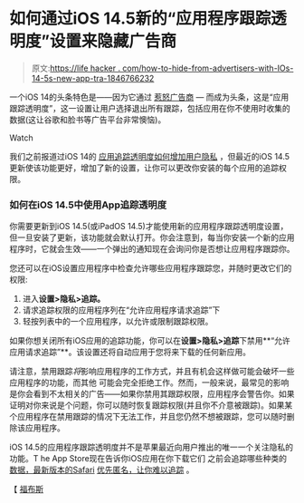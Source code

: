 # 如何通过iOS 14.5新的“应用程序跟踪透明度”设置来隐藏广告商

> 原文:[https://life hacker . com/how-to-hide-from-advertisers-with-IOs-14-5s-new-app-tra-1846766232](https://lifehacker.com/how-to-hide-from-advertisers-with-ios-14-5s-new-app-tra-1846766232)

一个iOS 14的头条特色是——因为它通过 [惹怒广告商](https://www.macobserver.com/news/advertisers-react-ios-att/) — 而成为头条，这是“应用跟踪透明度”，这一设置让用户选择退出所有跟踪，包括应用在你不使用时收集的数据(这让谷歌和脸书等广告平台非常懊恼)。

Watch

我们之前报道过iOS 14的 [应用追踪透明度如何增加用户隐私](https://lifehacker.com/how-to-piss-off-advertisers-with-your-ios-14-settings-1844870607) ，但最近的iOS 14.5更新使该功能更好，增加了新的设置，让你可以更改你安装的每个应用的追踪权限。

### 如何在iOS 14.5中使用App追踪透明度

你需要更新到iOS 14.5(或iPadOS 14.5)才能使用新的应用程序跟踪透明度设置，但一旦安装了更新，该功能就会默认打开。你会注意到，每当你安装一个新的应用程序时，它就会生效——一个弹出的通知现在会询问你是否想让应用程序跟踪你。

您还可以在iOS设置应用程序中检查允许哪些应用程序跟踪您，并随时更改它们的权限:

1.  进入**设置>隐私>追踪。**
2.  请求追踪权限的应用程序列在“允许应用程序请求追踪”下
3.  轻按列表中的一个应用程序，以允许或限制跟踪权限。

如果你想关闭所有iOS应用的追踪功能，你可以在**设置>隐私>追踪**下禁用**“允许应用请求追踪”**。该设置还将自动应用于您将来下载的任何新应用。

请注意，禁用跟踪*将*影响应用程序的工作方式，并且有机会这样做可能会破坏一些应用程序的功能，而其他 可能会完全拒绝工作。然而，一般来说，最常见的影响是你会看到不太相关的广告——如果你禁用其跟踪权限，应用程序会警告你。如果证明对你来说是个问题，你可以随时恢复跟踪权限(并且你不介意被跟踪)。如果某个应用程序在禁用跟踪的情况下无法工作，并且您仍然不想被跟踪，您可以随时删除该应用程序。

iOS 14.5的应用程序跟踪透明度并不是苹果最近向用户推出的唯一一个关注隐私的功能。T he App Store现在告诉你iOS应用在你下载它们 之前会追踪哪些种类的 [数据，最新版本的Safari](https://lifehacker.com/how-to-limit-googles-apps-from-tracking-you-on-your-app-1846357454) [优先匿名，让你难以追踪](https://lifehacker.com/safari-is-now-the-best-browser-for-blocking-third-party-1842489581) 。

【 [福布斯](https://www.forbes.com/sites/kateoflahertyuk/2021/04/24/ios-145-how-this-outstanding-new-feature-will-change-your-iphone-forever/?sh=17a5a2b211bf)